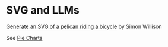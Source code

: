 # SVG and LLMs

[Generate an SVG of a pelican riding a bicycle](https://simonwillison.net/tags/pelican-riding-a-bicycle/) by Simon Willison

See [Pie Charts](./charts/pie.md)

